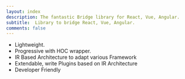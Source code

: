 ```yaml
---
layout: index
description: The fantastic Bridge library for React, Vue, Angular.
subtitle:  Library to bridge React, Vue, Angular.
comments: false
---
```


* <i class="fa fa-arrow-circle-right" aria-hidden="true"></i> Lightweight. 
* <i class="fa fa-arrow-circle-right" aria-hidden="true"></i> Progressive with HOC wrapper. 
* <i class="fa fa-arrow-circle-right" aria-hidden="true"></i> IR Based Architecture to adapt various Framework
* <i class="fa fa-arrow-circle-right" aria-hidden="true"></i> Extendable, write Plugins based on IR  Architecture
* <i class="fa fa-arrow-circle-right" aria-hidden="true"></i> Developer Friendly
